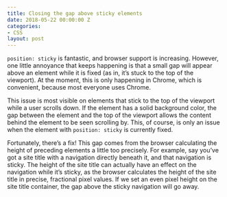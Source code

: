 ```yaml
---
title: Closing the gap above sticky elements
date: 2018-05-22 00:00:00 Z
categories:
- CSS
layout: post
---
```


`position: sticky` is fantastic, and browser support is increasing. However, one little annoyance that keeps happening is that a small gap will appear above an element while it is fixed (as in, it’s stuck to the top of the viewport). At the moment, this is only happening in Chrome, which is convenient, because most everyone uses Chrome.

This issue is most visible on elements that stick to the top of the viewport while a user scrolls down. If the element has a solid background color, the gap between the element and the top of the viewport allows the content behind the element to be seen scrolling by. This, of course, is only an issue when the element with `position: sticky` is currently fixed.

Fortunately, there’s a fix! This gap comes from the browser calculating the height of preceding elements a little too precisely. For example, say you’ve got a site title with a navigation directly beneath it, and that navigation is sticky. The height of the site title can actually have an effect on the navigation while it’s sticky, as the browser calculates the height of the site title in precise, fractional pixel values. If we set an even pixel height on the site title container, the gap above the sticky navigation will go away.
